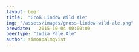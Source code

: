 ```yaml
---
layout: beer
title:  "Groß Lindow Wild Ale"
img: "/assets/images/gross-lindow-wild-ale.png"
brewdate:   2015-10-04 00:00:00
beertype: "India Pale Ale"
author: simonpalmqvist
---
```


